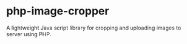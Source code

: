 # php-image-cropper
A lightweight Java script library for cropping and uploading images to server using PHP. 
